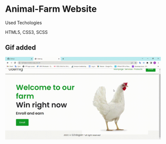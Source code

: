 <h1> Animal-Farm Website </h1>


<p> Used Techologies</p>

HTML5, CSS3, SCSS

<h2>Gif added</h2>

![](Animal.gif)
